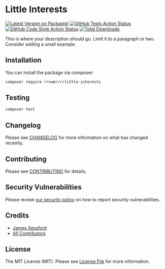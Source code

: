 # Little Interests

[![Latest Version on Packagist](https://img.shields.io/packagist/v/rrvwmrrr/little-interests.svg?style=flat-square)](https://packagist.org/packages/rrvwmrrr/little-interests)
[![GitHub Tests Action Status](https://img.shields.io/github/workflow/status/rrvwmrrr/little-interests/run-tests?label=tests)](https://github.com/rrvwmrrr/little-interests/actions?query=workflow%3ATests+branch%3Amaster)
[![GitHub Code Style Action Status](https://img.shields.io/github/workflow/status/rrvwmrrr/little-interests/Check%20&%20fix%20styling?label=code%20style)](https://github.com/rrvwmrrr/little-interests/actions?query=workflow%3A"Check+%26+fix+styling"+branch%3Amaster)
[![Total Downloads](https://img.shields.io/packagist/dt/rrvwmrrr/little-interests.svg?style=flat-square)](https://packagist.org/packages/rrvwmrrr/little-interests)


This is where your description should go. Limit it to a paragraph or two. Consider adding a small example.

## Installation

You can install the package via composer:

```bash
composer require rrvwmrrr/little-interests
```

## Testing

```bash
composer test
```

## Changelog

Please see [CHANGELOG](CHANGELOG.md) for more information on what has changed recently.

## Contributing

Please see [CONTRIBUTING](.github/CONTRIBUTING.md) for details.

## Security Vulnerabilities

Please review [our security policy](../../security/policy) on how to report security vulnerabilities.

## Credits

- [James Sessford](https://github.com/JamesSessford)
- [All Contributors](../../contributors)

## License

The MIT License (MIT). Please see [License File](LICENSE.md) for more information.
